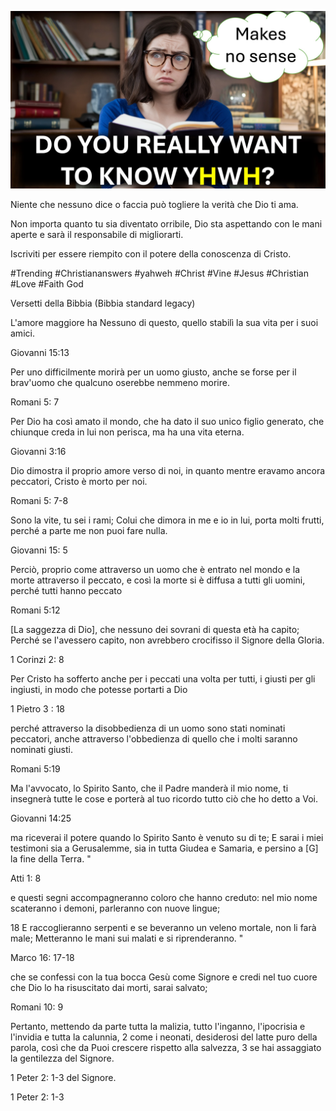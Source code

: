 ![Video cover image](../cover.jpg "cover photo")

Niente che nessuno dice o faccia può togliere la verità che Dio ti ama.

Non importa quanto tu sia diventato orribile, Dio sta aspettando con le mani aperte e sarà il responsabile di migliorarti.

Iscriviti per essere riempito con il potere della conoscenza di Cristo.

#Trending #Christiananswers #yahweh #Christ #Vine #Jesus #Christian #Love #Faith God

Versetti della Bibbia (Bibbia standard legacy)

L'amore maggiore ha Nessuno di questo, quello stabilì la sua vita per i suoi amici.

Giovanni 15:13

Per uno difficilmente morirà per un uomo giusto, anche se forse per il brav'uomo che qualcuno oserebbe nemmeno morire.

Romani 5: 7

Per Dio ha così amato il mondo, che ha dato il suo unico figlio generato, che chiunque creda in lui non perisca, ma ha una vita eterna.

Giovanni 3:16

Dio dimostra il proprio amore verso di noi, in quanto mentre eravamo ancora peccatori, Cristo è morto per noi.

Romani 5: 7-8

Sono la vite, tu sei i rami; Colui che dimora in me e io in lui, porta molti frutti, perché a parte me non puoi fare nulla.

Giovanni 15: 5

Perciò, proprio come attraverso un uomo che è entrato nel mondo e la morte attraverso il peccato, e così la morte si è diffusa a tutti gli uomini, perché tutti hanno peccato

  Romani 5:12

[La saggezza di Dio], che nessuno dei sovrani di questa età ha capito; Perché se l'avessero capito, non avrebbero crocifisso il Signore della Gloria.

1 Corinzi 2: 8

Per Cristo ha sofferto anche per i peccati una volta per tutti, i giusti per gli ingiusti, in modo che potesse portarti a Dio

1 Pietro 3 : 18

perché attraverso la disobbedienza di un uomo sono stati nominati peccatori, anche attraverso l'obbedienza di quello che i molti saranno nominati giusti.

Romani 5:19

Ma l'avvocato, lo Spirito Santo, che il Padre manderà il mio nome, ti insegnerà tutte le cose e porterà al tuo ricordo tutto ciò che ho detto a Voi.

Giovanni 14:25

ma riceverai il potere quando lo Spirito Santo è venuto su di te; E sarai i miei testimoni sia a Gerusalemme, sia in tutta Giudea e Samaria, e persino a [G] la fine della Terra. "

Atti 1: 8

e questi segni accompagneranno coloro che hanno creduto: nel mio nome scateranno i demoni, parleranno con nuove lingue;

18 E raccoglieranno serpenti e se beveranno un veleno mortale, non li farà male; Metteranno le mani sui malati e si riprenderanno. "

Marco 16: 17-18

che se confessi con la tua bocca Gesù come Signore e credi nel tuo cuore che Dio lo ha risuscitato dai morti, sarai salvato;

Romani 10: 9

Pertanto, mettendo da parte tutta la malizia, tutto l'inganno, l'ipocrisia e l'invidia e tutta la calunnia, 2 come i neonati, desiderosi del latte puro della parola, così che da Puoi crescere rispetto alla salvezza, 3 se hai assaggiato la gentilezza del Signore.

1 Peter 2: 1-3 del Signore.

1 Peter 2: 1-3